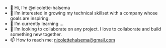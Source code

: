 - 👋 Hi, I’m @nicolette-halsema
- 👀 I’m interested in growing my technical skillset with a company whose goals are inspiring. 
- 🌱 I’m currently learning ... 
- 💞️ I’m looking to collaborate on any project. I love to collaborate and build something new together. 
- 📫 How to reach me: nicolettehalsema@gmail.com

<!---
nicolette-halsema/nicolette-halsema is a ✨ special ✨ repository because its `README.md` (this file) appears on your GitHub profile.
You can click the Preview link to take a look at your changes.
--->
